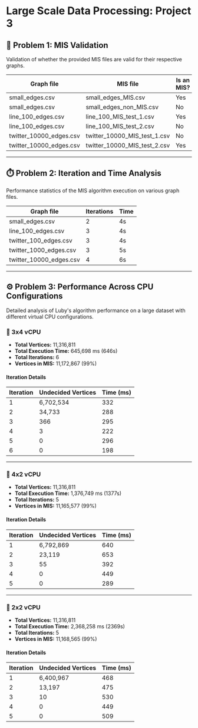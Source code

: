 # Large Scale Data Processing: Project 3
## 📘 Problem 1: MIS Validation

Validation of whether the provided MIS files are valid for their respective graphs.

| Graph file               | MIS file                    | Is an MIS? |
| ------------------------ | --------------------------- | ---------- |
| small_edges.csv          | small_edges_MIS.csv         | Yes        |
| small_edges.csv          | small_edges_non_MIS.csv     | No         |
| line_100_edges.csv       | line_100_MIS_test_1.csv     | Yes        |
| line_100_edges.csv       | line_100_MIS_test_2.csv     | No         |
| twitter_10000_edges.csv  | twitter_10000_MIS_test_1.csv| No         |
| twitter_10000_edges.csv  | twitter_10000_MIS_test_2.csv| Yes        |

---

## ⏱️ Problem 2: Iteration and Time Analysis

Performance statistics of the MIS algorithm execution on various graph files.

| Graph file               | Iterations | Time  |
| ------------------------|------------|-------|
| small_edges.csv         | 2          | 4s    |
| line_100_edges.csv      | 3          | 4s    |
| twitter_100_edges.csv   | 3          | 4s    |
| twitter_1000_edges.csv  | 3          | 5s    |
| twitter_10000_edges.csv | 4          | 6s    |

---

## ⚙️ Problem 3: Performance Across CPU Configurations

Detailed analysis of Luby's algorithm performance on a large dataset with different virtual CPU configurations.

### 🔹 3x4 vCPU

- **Total Vertices:** 11,316,811  
- **Total Execution Time:** 645,698 ms (646s)  
- **Total Iterations:** 6  
- **Vertices in MIS:** 11,172,867 (99%)

#### Iteration Details

| Iteration | Undecided Vertices | Time (ms) |
|-----------|--------------------|-----------|
| 1         | 6,702,534          | 332       |
| 2         | 34,733             | 288       |
| 3         | 366                | 295       |
| 4         | 3                  | 222       |
| 5         | 0                  | 296       |
| 6         | 0                  | 198       |

---

### 🔹 4x2 vCPU

- **Total Vertices:** 11,316,811  
- **Total Execution Time:** 1,376,749 ms (1377s)  
- **Total Iterations:** 5  
- **Vertices in MIS:** 11,165,577 (99%)

#### Iteration Details

| Iteration | Undecided Vertices | Time (ms) |
|-----------|--------------------|-----------|
| 1         | 6,792,869          | 640       |
| 2         | 23,119             | 653       |
| 3         | 55                 | 392       |
| 4         | 0                  | 449       |
| 5         | 0                  | 289       |

---

### 🔹 2x2 vCPU

- **Total Vertices:** 11,316,811  
- **Total Execution Time:** 2,368,258 ms (2369s)  
- **Total Iterations:** 5  
- **Vertices in MIS:** 11,168,565 (99%)

#### Iteration Details

| Iteration | Undecided Vertices | Time (ms) |
|-----------|--------------------|-----------|
| 1         | 6,400,967          | 468       |
| 2         | 13,197             | 475       |
| 3         | 10                 | 530       |
| 4         | 0                  | 449       |
| 5         | 0                  | 509       |
